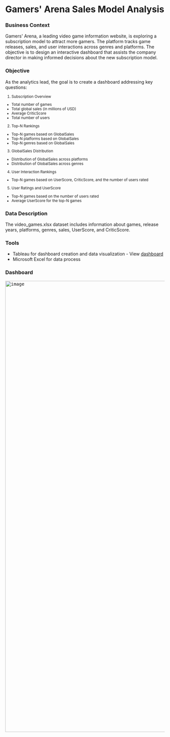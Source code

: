# Gamers' Arena Sales Model Analysis 

### Business Context
Gamers' Arena, a leading video game information website, is exploring a subscription model to attract more gamers. The platform tracks game releases, sales, and user interactions across genres and platforms. The objective is to design an interactive dashboard that assists the company director in making informed decisions about the new subscription model.

### Objective
As the analytics lead, the goal is to create a dashboard addressing key questions:

<small>
  
1. Subscription Overview
  - Total number of games
  - Total global sales (in millions of USD)
  - Average CriticScore
  - Total number of users
  
2. Top-N Rankings
- Top-N games based on GlobalSales
- Top-N platforms based on GlobalSales
- Top-N genres based on GlobalSales

3. GlobalSales Distribution
- Distribution of GlobalSales across platforms
- Distribution of GlobalSales across genres

4. User Interaction Rankings
- Top-N games based on UserScore, CriticScore, and the number of users rated

5. User Ratings and UserScore
- Top-N games based on the number of users rated
- Average UserScore for the top-N games
  
</small>

### Data Description
The video_games.xlsx dataset includes information about games, release years, platforms, genres, sales, UserScore, and CriticScore.

### Tools 
- Tableau for dashboard creation and data visualization - View [dashboard](https://public.tableau.com/views/GamersArenaProject_16922536832620/GamersArenaDashboard?:language=en-US&:display_count=n&:origin=viz_share_link)
- Microsoft Excel for data process

### Dashboard 
<kbd><img width="1425" alt="image" src="https://github.com/stevenhoang713/Gamers-Arena/assets/145725846/c1b5863e-8184-43bb-99fc-9b92cabeed28)https://github.com/stevenhoang713/Gamers-Arena/assets/145725846/c1b5863e-8184-43bb-99fc-9b92cabeed28.png"></kbd>
